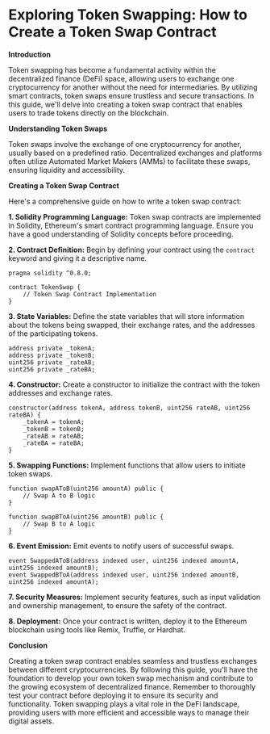 # Exploring Token Swapping: How to Create a Token Swap Contract

**Introduction**

Token swapping has become a fundamental activity within the decentralized finance (DeFi) space, allowing users to exchange one cryptocurrency for another without the need for intermediaries. By utilizing smart contracts, token swaps ensure trustless and secure transactions. In this guide, we'll delve into creating a token swap contract that enables users to trade tokens directly on the blockchain.

**Understanding Token Swaps**

Token swaps involve the exchange of one cryptocurrency for another, usually based on a predefined ratio. Decentralized exchanges and platforms often utilize Automated Market Makers (AMMs) to facilitate these swaps, ensuring liquidity and accessibility.

**Creating a Token Swap Contract**

Here's a comprehensive guide on how to write a token swap contract:

**1. Solidity Programming Language:**
Token swap contracts are implemented in Solidity, Ethereum's smart contract programming language. Ensure you have a good understanding of Solidity concepts before proceeding.

**2. Contract Definition:**
Begin by defining your contract using the `contract` keyword and giving it a descriptive name.

```solidity
pragma solidity ^0.8.0;

contract TokenSwap {
    // Token Swap Contract Implementation
}

```

**3. State Variables:**
Define the state variables that will store information about the tokens being swapped, their exchange rates, and the addresses of the participating tokens.

```solidity
address private _tokenA;
address private _tokenB;
uint256 private _rateAB;
uint256 private _rateBA;

```

**4. Constructor:**
Create a constructor to initialize the contract with the token addresses and exchange rates.

```solidity
constructor(address tokenA, address tokenB, uint256 rateAB, uint256 rateBA) {
    _tokenA = tokenA;
    _tokenB = tokenB;
    _rateAB = rateAB;
    _rateBA = rateBA;
}

```

**5. Swapping Functions:**
Implement functions that allow users to initiate token swaps.

```solidity
function swapAToB(uint256 amountA) public {
    // Swap A to B logic
}

function swapBToA(uint256 amountB) public {
    // Swap B to A logic
}

```

**6. Event Emission:**
Emit events to notify users of successful swaps.

```solidity
event SwappedAToB(address indexed user, uint256 indexed amountA, uint256 indexed amountB);
event SwappedBToA(address indexed user, uint256 indexed amountB, uint256 indexed amountA);

```

**7. Security Measures:**
Implement security features, such as input validation and ownership management, to ensure the safety of the contract.

**8. Deployment:**
Once your contract is written, deploy it to the Ethereum blockchain using tools like Remix, Truffle, or Hardhat.

**Conclusion**

Creating a token swap contract enables seamless and trustless exchanges between different cryptocurrencies. By following this guide, you'll have the foundation to develop your own token swap mechanism and contribute to the growing ecosystem of decentralized finance. Remember to thoroughly test your contract before deploying it to ensure its security and functionality. Token swapping plays a vital role in the DeFi landscape, providing users with more efficient and accessible ways to manage their digital assets.